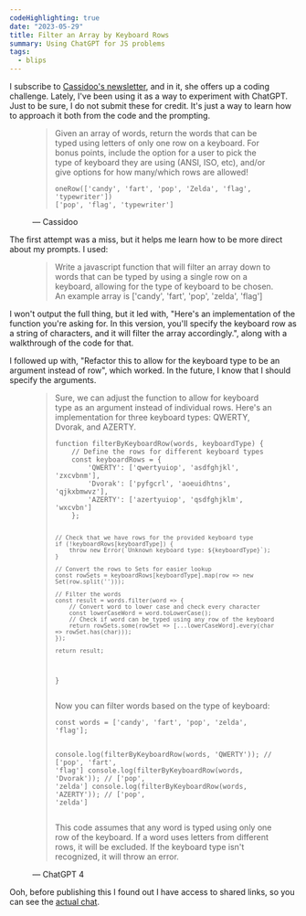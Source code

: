 ```yaml
---
codeHighlighting: true
date: "2023-05-29"
title: Filter an Array by Keyboard Rows
summary: Using ChatGPT for JS problems
tags:
  - blips
---
```


I subscribe to [Cassidoo's newsletter](https://cassidoo.co/newsletter/), and in it, she offers up a coding challenge. Lately, I've been using it as a way to experiment with ChatGPT. Just to be sure, I do not submit these for credit. It's just a way to learn how to approach it both from the code and the prompting.

<figure>
  <blockquote>
    <p>
      Given an array of words, return the words that can be typed using letters of only one row on a keyboard. For bonus points, include the option for a user to pick the type of keyboard they are using (ANSI, ISO, etc), and/or give options for how many/which rows are allowed!</p><pre class="language-js"><code class="language-js">oneRow(['candy', 'fart', 'pop', 'Zelda', 'flag', 'typewriter'])
['pop', 'flag', 'typewriter']
</code></pre>
  </blockquote>
  <figcaption>— Cassidoo</figcaption>
</figure>

The first attempt was a miss, but it helps me learn how to be more direct about my prompts. I used:

<figure>
  <blockquote>
    <p>Write a javascript function that will filter an array down to words that can be typed by using a single row on a keyboard, allowing for the type of keyboard to be chosen. An example array is ['candy', 'fart', 'pop', 'zelda', 'flag']</p>
  </blockquote>
</figure>

I won't output the full thing, but it led with, "Here's an implementation of the function you're asking for. In this version, you'll specify the keyboard row as a string of characters, and it will filter the array accordingly.", along with a walkthrough of the code for that.

I followed up with, "Refactor this to allow for the keyboard type to be an argument instead of row", which worked. In the future, I know that I should specify the arguments.

<figure>
  <blockquote>
    <p>Sure, we can adjust the function to allow for keyboard type as an argument instead of individual rows. Here's an implementation for three keyboard types: QWERTY, Dvorak, and AZERTY.</p><pre class='language-js'><code class="language-js">function filterByKeyboardRow(words, keyboardType) {
    // Define the rows for different keyboard types
    const keyboardRows = {
        'QWERTY': ['qwertyuiop', 'asdfghjkl', 'zxcvbnm'],
        'Dvorak': ['pyfgcrl', 'aoeuidhtns', 'qjkxbmwvz'],
        'AZERTY': ['azertyuiop', 'qsdfghjklm', 'wxcvbn']
    };

    // Check that we have rows for the provided keyboard type
    if (!keyboardRows[keyboardType]) {
        throw new Error(`Unknown keyboard type: ${keyboardType}`);
    }

    // Convert the rows to Sets for easier lookup
    const rowSets = keyboardRows[keyboardType].map(row => new Set(row.split('')));

    // Filter the words
    const result = words.filter(word => {
        // Convert word to lower case and check every character
        const lowerCaseWord = word.toLowerCase();
        // Check if word can be typed using any row of the keyboard
        return rowSets.some(rowSet => [...lowerCaseWord].every(char => rowSet.has(char)));
    });

    return result;

}
</code></pre>

  <p>Now you can filter words based on the type of keyboard:</p><pre class='language-js'><code class="language-js">const words = ['candy', 'fart', 'pop', 'zelda', 'flag'];

console.log(filterByKeyboardRow(words, 'QWERTY')); // ['pop', 'fart', 'flag']
console.log(filterByKeyboardRow(words, 'Dvorak')); // ['pop', 'zelda']
console.log(filterByKeyboardRow(words, 'AZERTY')); // ['pop', 'zelda']</code></pre>

  <p>This code assumes that any word is typed using only one row of the keyboard. If a word uses letters from different rows, it will be excluded. If the keyboard type isn't recognized, it will throw an error.</p>
  </blockquote>
  <figcaption>— ChatGPT 4</figcaption>
</figure>

Ooh, before publishing this I found out I have access to shared links, so you can see the [actual chat](https://chat.openai.com/share/840ae6e4-fd10-46da-a7fe-4855630a7846).
